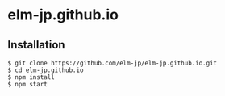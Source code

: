# elm-jp.github.io


## Installation

```
$ git clone https://github.com/elm-jp/elm-jp.github.io.git
$ cd elm-jp.github.io
$ npm install
$ npm start
```
